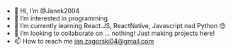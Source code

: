 - 👋 Hi, I’m @Janek2004
- 👀 I’m interested in programming
- 🌱 I’m currently learning React.JS, ReactNative, Javascript nad Python 😍
- 💞️ I’m looking to collaborate on ... nothing! Just making projects here!
- 📫 How to reach me jan.zagorski04@gmail.com

<!---
Janek2004/Janek2004 is a ✨ special ✨ repository because its `README.md` (this file) appears on your GitHub profile.
You can click the Preview link to take a look at your changes.
--->
